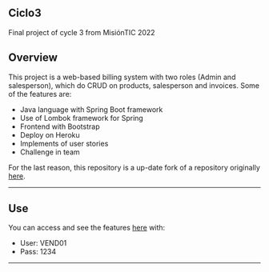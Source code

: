 ## Ciclo3

Final project of cycle 3 from MisiónTIC 2022

## Overview

This project is a web-based billing system with two roles (Admin and salesperson), which do CRUD on products, salesperson and invoices. Some of the features are:

- Java language with Spring Boot framework
- Use of Lombok framework for Spring
- Frontend with Bootstrap
- Deploy on Heroku
- Implements of user stories
- Challenge in team

For the last reason, this repository is a up-date fork of a repository originally [here](https://bitbucket.org/ciclo3mintic2022/ventast6/src/master/). 

---

## Use

You can access and see the features [here](https://ciclo3-app.herokuapp.com/) with:
- User: VEND01
- Pass: 1234

---
